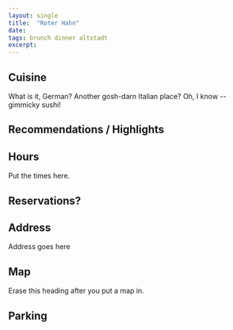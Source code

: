 ```yaml
---
layout: single
title:  "Roter Hahn"
date: 
tags: brunch dinner altstadt
excerpt: 
---
```




## Cuisine ##
What is it, German?  Another gosh-darn Italian place?  Oh, I know -- gimmicky sushi!

## Recommendations / Highlights ##

## Hours ##
Put the times here.

## Reservations? ##

## Address ##
Address goes here

## Map ##
Erase this heading after you put a map in.

## Parking ##
